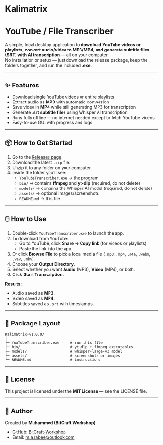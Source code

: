 # Kalimatrix  
# YouTube / File Transcriber  

A simple, local desktop application to **download YouTube videos or playlists, convert audio/video to MP3/MP4, and generate subtitle files (SRT) with AI transcription** — all on your computer.  
No installation or setup — just download the release package, keep the folders together, and run the included **.exe**.  

---

## ✨ Features
- Download single YouTube videos or entire playlists  
- Extract audio as **MP3** with automatic conversion  
- Save video in **MP4** while still generating MP3 for transcription  
- Generate **.srt subtitle files** using Whisper AI transcription  
- Runs fully offline — no internet needed except to fetch YouTube videos  
- Easy-to-use GUI with progress and logs  

---

## 📦 How to Get Started
1. Go to the [Releases page](https://github.com/BitCraft-Workshop/Kalimatrix/releases).  
2. Download the latest `.zip` file.  
3. Unzip it to any folder on your computer.  
4. Inside the folder you’ll see:  
   - `YouTubeTranscriber.exe` → the program  
   - `bin/` → contains **ffmpeg** and **yt-dlp** (required, do not delete)  
   - `models/` → contains the Whisper AI model (required, do not delete)  
   - `assets/` → optional images/screenshots  
   - `README.md` → this file  

---

## 🖱️ How to Use
1. Double-click `YouTubeTranscriber.exe` to launch the app.  
2. To download from YouTube:  
   - Go to YouTube, click **Share → Copy link** (for videos or playlists).  
   - Paste the link into the app.  
3. Or click **Browse File** to pick a local media file (`.mp3`, `.mp4`, `.m4a`, `.webm`, `.wav`, `.mkv`).  
4. Choose your **Output Directory**.  
5. Select whether you want **Audio** (MP3), **Video** (MP4), or both.  
6. Click **Start Transcription**.  

**Results:**  
- Audio saved as **MP3**.  
- Video saved as **MP4**.  
- Subtitles saved as `.srt` with timestamps.  

---

## 📂 Package Layout
```
Kalimatrix-v1.0.0/
│
├─ YouTubeTranscriber.exe     # run this file
├─ bin/                       # yt-dlp + ffmpeg executables
├─ models/                    # whisper-large-v3 model
├─ assets/                    # screenshots or images
└─ README.md                  # instructions
```

---

## 📜 License
This project is licensed under the **MIT License** — see the LICENSE file.  

---

## 👤 Author
Created by **Muhammed (BitCraft Workshop)**  

- GitHub: [BitCraft-Workshop](https://github.com/BitCraft-Workshop)  
- Email: m.a.rabee@outlook.com  
